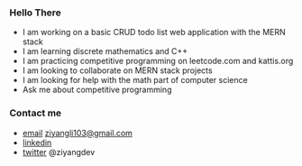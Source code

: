 ### Hello There

- I am working on a basic CRUD todo list web application with the MERN stack
- I am learning discrete mathematics and C++
- I am practicing competitive programming on leetcode.com and kattis.org
- I am looking to collaborate on MERN stack projects
- I am looking for help with the math part of computer science
- Ask me about competitive programming

### Contact me

- [email](mailto:ziyangli103@gmail.com) ziyangli103@gmail.com
- [linkedin](https://www.linkedin.com/in/ziyangg/)
- [twitter](https://twitter.com/ziyangdev) @ziyangdev
